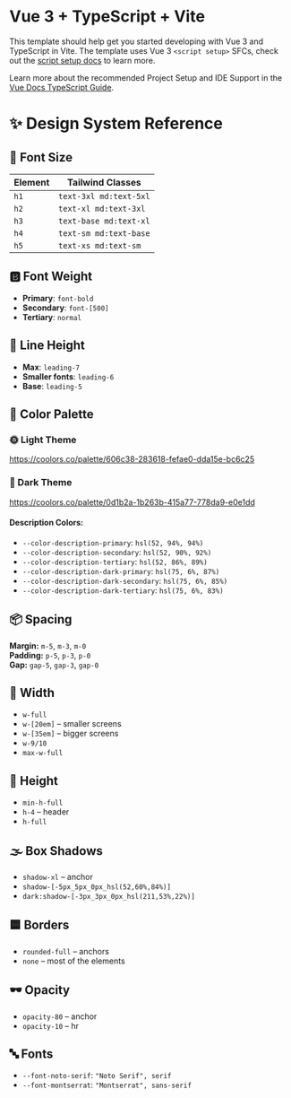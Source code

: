 # Vue 3 + TypeScript + Vite

This template should help get you started developing with Vue 3 and TypeScript in Vite. The template uses Vue 3 `<script setup>` SFCs, check out the [script setup docs](https://v3.vuejs.org/api/sfc-script-setup.html#sfc-script-setup) to learn more.

Learn more about the recommended Project Setup and IDE Support in the [Vue Docs TypeScript Guide](https://vuejs.org/guide/typescript/overview.html#project-setup).

# ✨ Design System Reference

## 📏 Font Size

| Element | Tailwind Classes            |
|---------|-----------------------------|
| `h1`    | `text-3xl md:text-5xl`      |
| `h2`    | `text-xl md:text-3xl`       |
| `h3`    | `text-base md:text-xl`      |
| `h4`    | `text-sm md:text-base`      |
| `h5`    | `text-xs md:text-sm`        |

## 🅱️ Font Weight

- **Primary**: `font-bold`
- **Secondary**: `font-[500]`
- **Tertiary**: `normal`

## 📐 Line Height

- **Max**: `leading-7`
- **Smaller fonts**: `leading-6`
- **Base**: `leading-5`

## 🎨 Color Palette

### 🌞 Light Theme  
https://coolors.co/palette/606c38-283618-fefae0-dda15e-bc6c25

### 🌚 Dark Theme  
https://coolors.co/palette/0d1b2a-1b263b-415a77-778da9-e0e1dd

#### Description Colors:

- `--color-description-primary`: `hsl(52, 94%, 94%)`
- `--color-description-secondary`: `hsl(52, 90%, 92%)`
- `--color-description-tertiary`: `hsl(52, 86%, 89%)`
- `--color-description-dark-primary`: `hsl(75, 6%, 87%)`
- `--color-description-dark-secondary`: `hsl(75, 6%, 85%)`
- `--color-description-dark-tertiary`: `hsl(75, 6%, 83%)`

## 📦 Spacing

**Margin:** `m-5`, `m-3`, `m-0`  
**Padding:** `p-5`, `p-3`, `p-0`  
**Gap:** `gap-5`, `gap-3`, `gap-0`

## 📏 Width

- `w-full`
- `w-[20em]` – smaller screens
- `w-[35em]` – bigger screens
- `w-9/10`
- `max-w-full`

## 📏 Height

- `min-h-full`
- `h-4` – header
- `h-full`

## 🌫️ Box Shadows

- `shadow-xl` – anchor
- `shadow-[-5px_5px_0px_hsl(52,60%,84%)]`  
- `dark:shadow-[-3px_3px_0px_hsl(211,53%,22%)]`

## 🟦 Borders

- `rounded-full` – anchors
- `none` – most of the elements

## 🕶️ Opacity

- `opacity-80` – anchor
- `opacity-10` – hr

## 🔤 Fonts

- `--font-noto-serif`: `"Noto Serif", serif`
- `--font-montserrat`: `"Montserrat", sans-serif`
